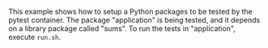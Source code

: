 This example shows how to setup a Python packages to be tested by the pytest container.
The package "application" is being tested, and it depends on a library package called "sums".
To run the tests in "application", execute `run.sh`. 
